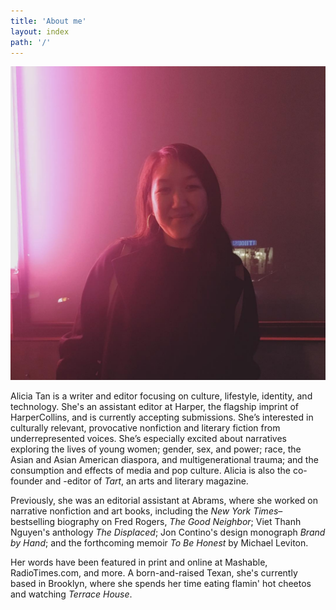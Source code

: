 ```yaml
---
title: 'About me'
layout: index
path: '/'
---
```


![Alicia Marie Tan](./about.png)

Alicia Tan is a writer and editor focusing on culture, lifestyle, identity, and technology. She's an assistant editor at Harper, the flagship imprint of HarperCollins, and is currently accepting submissions. She’s interested in culturally relevant, provocative nonfiction and literary fiction from underrepresented voices. She’s especially excited about narratives exploring the lives of young women; gender, sex, and power; race, the Asian and Asian American diaspora, and multigenerational trauma; and the consumption and effects of media and pop culture. Alicia is also the co-founder and -editor of <i>Tart</i>, an arts and literary magazine.

Previously, she was an editorial assistant at Abrams, where she worked on narrative nonfiction and art books, including the <i>New York Times</i>–bestselling biography on Fred Rogers, <i>The Good Neighbor</i>; Viet Thanh Nguyen's anthology <i>The Displaced</i>; Jon Contino's design monograph <i>Brand by Hand</i>; and the forthcoming memoir <i>To Be Honest</i> by Michael Leviton.

Her words have been featured in print and online at Mashable, RadioTimes.com, and more. A born-and-raised Texan, she's currently based in Brooklyn, where she spends her time eating flamin' hot cheetos and watching <i>Terrace House</i>.
